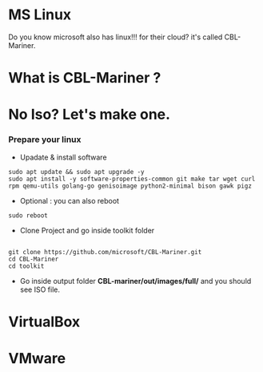 # MS Linux
Do you know microsoft also has linux!!! for their cloud? it's called CBL-Mariner. 

# What is CBL-Mariner ? 

# No Iso? Let's make one. 

### Prepare your linux 

- Upadate & install software 

```shell
sudo apt update && sudo apt upgrade -y
sudo apt install -y software-properties-common git make tar wget curl rpm qemu-utils golang-go genisoimage python2-minimal bison gawk pigz
``` 

- Optional : you can also reboot

```
sudo reboot
```

- Clone Project and go inside toolkit folder 
```shell

git clone https://github.com/microsoft/CBL-Mariner.git
cd CBL-Mariner
cd toolkit

```
- Go inside output folder **CBL-mariner/out/images/full/** and you should see ISO file.


# VirtualBox 

# VMware

